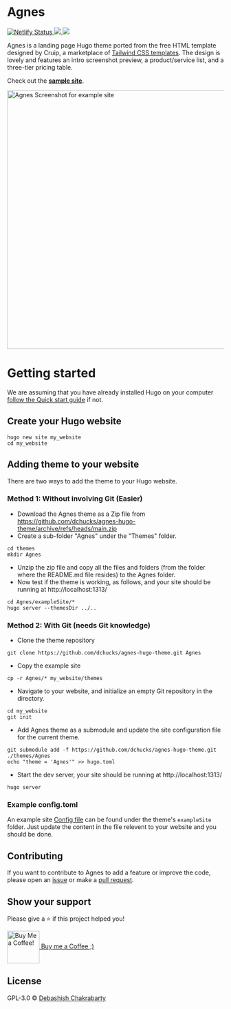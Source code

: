 # Agnes
<p>
	<a href="https://app.netlify.com/sites/agnes-hugo-sample-site/deploys">
		<img alt="Netlify Status" src="https://api.netlify.com/api/v1/badges/a85b2422-de3b-4e3b-a2d8-79acd2076648/deploy-status">
	</a>
	<a href="https://github.com/dchucks/agnes-hugo-theme/blob/main/LICENSE">
		<img src="https://img.shields.io/badge/license-GPL_3.0-green">
	</a>
	<a href="https://app.fossa.com/projects/git%2Bgithub.com%2Fdchucks%2Fagnes-hugo-theme?ref=badge_shield" alt="FOSSA Status"><img src="https://app.fossa.com/api/projects/git%2Bgithub.com%2Fdchucks%2Fagnes-hugo-theme.svg?type=shield&issueType=license"/></a>
</p>

Agnes is a landing page Hugo theme ported from the free HTML template designed by Cruip, a marketplace of <a href="https://cruip.com/">Tailwind CSS templates</a>. The design is lovely and features an intro screenshot preview, a product/service list, and a three-tier pricing table.

Check out the [**sample site**](https://agnes-hugo-sample-site.netlify.app/).

<p><img src="https://raw.githubusercontent.com/dchucks/agnes-hugo-theme/master/images/screenshot.jpg" alt="Agnes Screenshot for example site" align="center" width="600" height="auto"></p>

# Getting started
We are assuming that you have already installed Hugo on your computer [follow the Quick start guide](https://gohugo.io/getting-started/quick-start/) if not.

## Create your Hugo website
```
hugo new site my_website
cd my_website
```

## Adding theme to your website
There are two ways to add the theme to your Hugo website. 

### Method 1: Without involving Git (Easier)
* Download the Agnes theme as a Zip file from https://github.com/dchucks/agnes-hugo-theme/archive/refs/heads/main.zip
* Create a sub-folder "Agnes" under the "Themes" folder.
```
cd themes
mkdir Agnes
```
* Unzip the zip file and copy all the files and folders (from the folder where the README.md file resides) to the Agnes folder.
* Now test if the theme is working, as follows, and your site should be running at http://localhost:1313/
```
cd Agnes/exampleSite/*
hugo server --themesDir ../..
```

### Method 2: With Git (needs Git knowledge)
* Clone the theme repository
```
git clone https://github.com/dchucks/agnes-hugo-theme.git Agnes
```
* Copy the example site 
```
cp -r Agnes/* my_website/themes
```
* Navigate to your website, and initialize an empty Git repository in the directory.
```
cd my_website
git init
```
* Add Agnes theme as a submodule and update the site configuration file for the current theme.
```
git submodule add -f https://github.com/dchucks/agnes-hugo-theme.git ./themes/Agnes
echo "theme = 'Agnes'" >> hugo.toml
```
* Start the dev server, your site should be running at http://localhost:1313/
```
hugo server
```

### Example config.toml
An example site [Config file](https://github.com/dchucks/agnes-hugo-theme/blob/main/exampleSite/config.toml) can be found under the theme's `exampleSite` folder. Just update the content in the file relevent to your website and you should be done.

## Contributing
If you want to contribute to Agnes to add a feature or improve the code, please open an [issue](https://github.com/dchucks/agnes-hugo-theme/issues) or make a [pull request](https://github.com/dchucks/agnes-hugo-theme/pulls).

## Show your support
Please give a :star: if this project helped you!
<p><a href="https://ko-fi.com/debashish"><img src="https://storage.ko-fi.com/cdn/cup-border.png" alt="Buy Me a Coffee!" align="center" width="75px" height="auto">&nbsp;Buy me a Coffee ;)</a></p>

## License
GPL-3.0 © [Debashish Chakrabarty](https://www.debashish.com)
